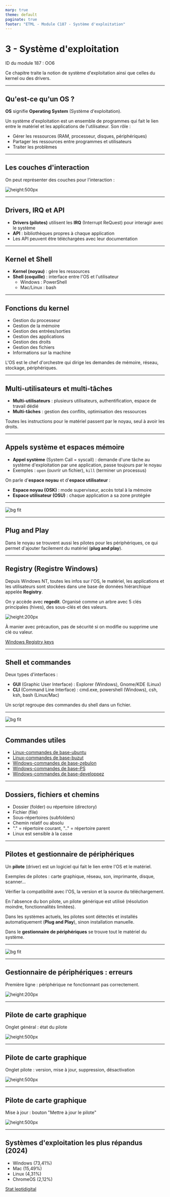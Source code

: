 ```yaml
---
marp: true
theme: default
paginate: true
footer: "ETML - Module C187 - Système d'exploitation"
---
```


<!-- header: "Module 187 - Système d'exploitation" -->
# 3 - Système d'exploitation

ID du module 187 : OO6

Ce chapitre traite la notion de système d'exploitation ainsi que celles du kernel ou des drivers.

---

## Qu'est-ce qu'un OS ?

**OS** signifie **Operating System** (Système d'exploitation).

Un système d'exploitation est un ensemble de programmes qui fait le lien entre le matériel et les applications de l'utilisateur.
Son rôle :
- Gérer les ressources (RAM, processeur, disques, périphériques)
- Partager les ressources entre programmes et utilisateurs
- Traiter les problèmes

---

## Les couches d'interaction

On peut représenter des couches pour l'interaction :

![height:500px](./img/Capt-schema-OS.PNG)

---

## Drivers, IRQ et API

- **Drivers (pilotes)** utilisent les **IRQ** (Interrupt ReQuest) pour interagir avec le système
- **API** : bibliothèques propres à chaque application
- Les API peuvent être téléchargées avec leur documentation

---

## Kernel et Shell

- **Kernel (noyau)** : gère les ressources
- **Shell (coquille)** : interface entre l'OS et l'utilisateur
  - Windows : PowerShell
  - Mac/Linux : bash

---

## Fonctions du kernel

- Gestion du processeur
- Gestion de la mémoire
- Gestion des entrées/sorties
- Gestion des applications
- Gestion des droits
- Gestion des fichiers
- Informations sur la machine

L'OS est le chef d'orchestre qui dirige les demandes de mémoire, réseau, stockage, périphériques.

---

## Multi-utilisateurs et multi-tâches

- **Multi-utilisateurs** : plusieurs utilisateurs, authentification, espace de travail dédié
- **Multi-tâches** : gestion des conflits, optimisation des ressources

Toutes les instructions pour le matériel passent par le noyau, seul à avoir les droits.

---

## Appels système et espaces mémoire

- **Appel système** (System Call = syscall) : demande d'une tâche au système d'exploitation par une application, passe toujours par le noyau
- Exemples : `open` (ouvrir un fichier), `kill` (terminer un processus)

On parle d'**espace noyau** et d'**espace utilisateur** :
- **Espace noyau (OSK)** : mode superviseur, accès total à la mémoire
- **Espace utilisateur (OSU)** : chaque application a sa zone protégée

---

![bg fit](./img/Capt-noyau-esp-user.PNG)

---

## Plug and Play

Dans le noyau se trouvent aussi les pilotes pour les périphériques, ce qui permet d'ajouter facilement du matériel (**plug and play**).

---

## Registry (Registre Windows)

Depuis Windows NT, toutes les infos sur l'OS, le matériel, les applications et les utilisateurs sont stockées dans une base de données hiérarchique appelée **Registry**.

On y accède avec **regedit**. Organisé comme un arbre avec 5 clés principales (hives), des sous-clés et des valeurs.

![height:200px](./img/Capt-registry-keys.PNG)

À manier avec précaution, pas de sécurité si on modifie ou supprime une clé ou valeur.

[Windows Registry keys](https://www.enigmasoftware.com/what-are-registry-subkeys-how-they-work/)

---

## Shell et commandes

Deux types d'interfaces :
- **GUI** (Graphic User Interface) : Explorer (Windows), Gnome/KDE (Linux)
- **CLI** (Command Line Interface) : cmd.exe, powershell (Windows), csh, ksh, bash (Linux/Mac)

Un script regroupe des commandes du shell dans un fichier.

---

![bg fit](./img/Capt-tab-commandes.PNG)

---

## Commandes utiles

- [Linux-commandes de base-ubuntu](https://doc.ubuntu-fr.org/tutoriel/console_commandes_de_base)
- [Linux-commandes de base-buzut](https://buzut.net/101-commandes-indispensables-sous-linux/)
- [Windows-commandes de base-zebulon](https://www.zebulon.fr/dossiers/windows/63-invite-de-commandes-cmd.html)
- [Windows-commandes de base-PS](http://www.infonovice.fr/decouvrir-les-commandes-de-base-sous-powershell/)
- [Windows-commandes de base-developpez](https://windows.developpez.com/cours/ligne-commande/?page=page_4)

---

## Dossiers, fichiers et chemins

- Dossier (folder) ou répertoire (directory)
- Fichier (file)
- Sous-répertoires (subfolders)
- Chemin relatif ou absolu
- "." = répertoire courant, ".." = répertoire parent
- Linux est sensible à la casse

---

## Pilotes et gestionnaire de périphériques

Un **pilote** (driver) est un logiciel qui fait le lien entre l'OS et le matériel.

Exemples de pilotes : carte graphique, réseau, son, imprimante, disque, scanner...

Vérifier la compatibilité avec l'OS, la version et la source du téléchargement.

En l'absence du bon pilote, un pilote générique est utilisé (résolution moindre, fonctionnalités limitées).

Dans les systèmes actuels, les pilotes sont détectés et installés automatiquement (**Plug and Play**), sinon installation manuelle.

Dans le **gestionnaire de périphériques** se trouve tout le matériel du système.

---

![bg fit](./img/Capt-gest-peri.PNG)

---

## Gestionnaire de périphériques : erreurs

Première ligne : périphérique ne fonctionnant pas correctement.

![height:200px](./img/Capt-gest-peri-erreur.PNG)

---

## Pilote de carte graphique

Onglet général : état du pilote

![height:500px](./img/Capt-peri-carte-graph-gen.PNG)

---
## Pilote de carte graphique


Onglet pilote : version, mise à jour, suppression, désactivation

![height:500px](./img/Capt-peri-carte-graph-pilote.PNG)

---
## Pilote de carte graphique

Mise à jour : bouton "Mettre à jour le pilote"

![height:500px](./img/Capt-peri-pilote-maj.PNG)

---

## Systèmes d'exploitation les plus répandus (2024)

- Windows (73,41%)
- Mac (15,49%)
- Linux (4,31%)
- ChromeOS (2,12%)

[Stat leptidigital](https://mondetech.fr/parts-de-marche-des-systemes-dexploitation-en-2024/)
